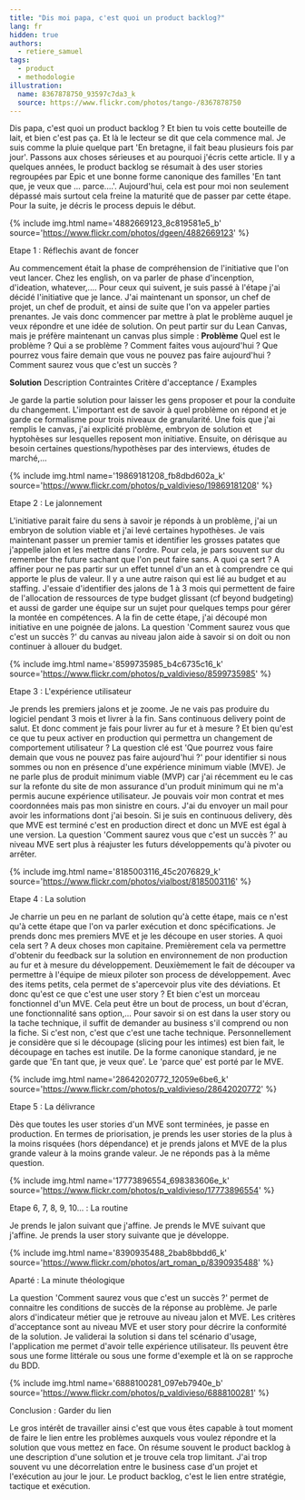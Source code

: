 ```yaml
---
title: "Dis moi papa, c'est quoi un product backlog?"
lang: fr
hidden: true
authors:
  - retiere_samuel
tags:
  - product
  - methodologie
illustration:
  name: 8367878750_93597c7da3_k
  source: https://www.flickr.com/photos/tango-/8367878750
---
```


Dis papa, c'est quoi un product backlog ? Et bien tu vois cette bouteille de lait, et bien c'est pas ça. Et là le lecteur se dit que cela commence mal. Je suis comme la pluie quelque part 'En bretagne, il fait beau plusieurs fois par jour'. Passons aux choses sérieuses et au pourquoi j'écris cette article. Il y a quelques années, le product backlog se résumait à des user stories regroupées par Epic et une bonne forme canonique des familles 'En tant que, je veux que ... parce....'. Aujourd'hui, cela est pour moi non seulement dépassé mais surtout cela freine la maturité que de passer par cette étape. Pour la suite, je décris le process depuis le début.

{% include img.html
    name='4882669123_8c819581e5_b'
    source='https://www.flickr.com/photos/dgeen/4882669123'
%}

Etape 1 : Réflechis avant de foncer

Au commencement était la phase de compréhension de l'initiative que l'on veut lancer. Chez les english, on va parler de phase d'incenption, d'ideation, whatever,.... Pour ceux qui suivent, je suis passé à l'étape j'ai décidé l'initiative que je lance. J'ai maintenant un sponsor, un chef de projet, un chef de produit, et ainsi de suite que l'on va appeler parties prenantes. Je vais donc commencer par mettre à plat le problème auquel je veux répondre et une idée de solution. On peut partir sur du Lean Canvas, mais je préfère maintenant un canvas plus simple :
<b>Problème</b>	
Quel est le problème ?
Qui a se problème ?
Comment faites vous aujourd'hui ?
Que pourrez vous faire demain que vous ne pouvez pas faire aujourd'hui ?
Comment saurez vous que c'est un succès ? 	

<b>Solution</b>
Description
Contraintes
Critère d'acceptance / Examples

Je garde la partie solution pour laisser les gens proposer et pour la conduite du changement. L'important est de savoir à quel problème on répond et je garde ce formalisme pour trois niveaux de granularité. Une fois que j'ai remplis le canvas, j'ai explicité problème, embryon de solution et hyptohèses sur lesquelles reposent mon initiative. Ensuite, on dérisque au besoin certaines questions/hypothèses par des interviews, études de marché,...

{% include img.html
    name='19869181208_fb8dbd602a_k'
    source='https://www.flickr.com/photos/p_valdivieso/19869181208'
%}

Etape 2 : Le jalonnement

L'initiative parait faire du sens à savoir je réponds à un problème, j'ai un embryon de solution viable et j'ai levé certaines hypothèses. Je vais maintenant passer un premier tamis et identifier les grosses patates que j'appelle jalon et les mettre dans l'ordre. Pour cela, je pars souvent sur du remember the future sachant que l'on peut faire sans. A quoi ça sert ? A affiner pour ne pas partir sur un effet tunnel d'un an et à comprendre ce qui apporte le plus de valeur. Il y a une autre raison qui est lié au budget et au staffing. J'essaie d'identifier des jalons de 1 à 3 mois qui permettent de faire de l'allocation de ressources de type budget glissant (cf beyond budgeting) et aussi de garder une équipe sur un sujet pour quelques temps pour gérer la montée en compétences. A la fin de cette étape, j'ai découpé mon initiative en une poignée de jalons. La question 'Comment saurez vous que c'est un succès ?' du canvas au niveau jalon aide à savoir si on doit ou non continuer à allouer du budget.

{% include img.html
    name='8599735985_b4c6735c16_k'
    source='https://www.flickr.com/photos/p_valdivieso/8599735985'
%}

Etape 3 : L'expérience utilisateur

Je prends les premiers jalons et je zoome. Je ne vais pas produire du logiciel pendant 3 mois et livrer à la fin. Sans continuous delivery point de salut. Et donc comment je fais pour livrer au fur et à mesure ? Et bien qu'est ce que tu peux activer en production qui permettra un changement de comportement utilisateur ? La question clé est 'Que pourrez vous faire demain que vous ne pouvez pas faire aujourd'hui ?' pour identifier si nous sommes ou non en présence d'une expérience minimum viable (MVE). Je ne parle plus de produit minimum viable (MVP) car j'ai récemment eu le cas sur la refonte du site de mon assurance d'un produit minimum qui ne m'a permis aucune expérience utilisateur. Je pouvais voir mon contrat et mes coordonnées mais pas mon sinistre en cours. J'ai du envoyer un mail pour avoir les informations dont j'ai besoin. Si je suis en continuous delivery, dès que MVE est terminé c'est en production direct et donc un MVE est égal à une version. La question 'Comment saurez vous que c'est un succès ?' au niveau MVE sert plus à réajuster les futurs développements qu'à pivoter ou arrêter.

{% include img.html
    name='8185003116_45c2076829_k'
    source='https://www.flickr.com/photos/vialbost/8185003116'
%}

Etape 4 : La solution

Je charrie un peu en ne parlant de solution qu'à cette étape, mais ce n'est qu'à cette étape que l'on va parler exécution et donc spécifications. Je prends donc mes premiers MVE et je les découpe en user stories. A quoi cela sert ? A deux choses mon capitaine. Premièrement cela va permettre d'obtenir du feedback sur la solution en environnement de non production au fur et à mesure du développement. Deuxièmement le fait de découper va permettre à l'équipe de mieux piloter son process de développement. Avec des items petits, cela permet de s'apercevoir plus vite des déviations. Et donc qu'est ce que c'est une user story ? Et bien c'est un morceau fonctionnel d'un MVE. Cela peut être un bout de process, un bout d'écran, une fonctionnalité sans option,... Pour savoir si on est dans la user story ou la tache technique, il suffit de demander au business s'il comprend ou non la fiche. Si c'est non, c'est que c'est une tache technique. Personnellement je considère que si le découpage (slicing pour les intimes) est bien fait, le découpage en taches est inutile. De la forme canonique standard, je ne garde que 'En tant que, je veux que'. Le 'parce que' est porté par le MVE.

{% include img.html
    name='28642020772_12059e6be6_k'
    source='https://www.flickr.com/photos/p_valdivieso/28642020772'
%}

Etape 5 : La délivrance

Dès que toutes les user stories d'un MVE sont terminées, je passe en production. En termes de priorisation, je prends les user stories de la plus à la moins risquées (hors dépendance) et je prends jalons et MVE de la plus grande valeur à la moins grande valeur. Je ne réponds pas à la même question.

{% include img.html
    name='17773896554_698383606e_k'
    source='https://www.flickr.com/photos/p_valdivieso/17773896554'
%}

Etape 6, 7, 8, 9, 10... : La routine

Je prends le jalon suivant que j'affine. Je prends le MVE suivant que j'affine. Je prends la user story suivante que je développe.

{% include img.html
    name='8390935488_2bab8bbdd6_k'
    source='https://www.flickr.com/photos/art_roman_p/8390935488'
%}

Aparté : La minute théologique

La question 'Comment saurez vous que c'est un succès ?' permet de connaitre les conditions de succès de la réponse au problème. Je parle alors d'indicateur métier que je retrouve au niveau jalon et MVE. Les critères d'acceptance sont au niveau MVE et user story pour décrire la conformité de la solution. Je validerai la solution si dans tel scénario d'usage, l'application me permet d'avoir telle expérience utilisateur. Ils peuvent être sous une forme littérale ou sous une forme d'exemple et là on se rapproche du BDD.

{% include img.html
    name='6888100281_097eb7940e_b'
    source='https://www.flickr.com/photos/p_valdivieso/6888100281'
%}

Conclusion : Garder du lien

Le gros intérêt de travailler ainsi c'est que vous êtes capable à tout moment de faire le lien entre les problèmes auxquels vous voulez répondre et la solution que vous mettez en face. On résume souvent le product backlog à une description d'une solution et je trouve cela trop limitant. J'ai trop souvent vu une décorrelation entre le business case d'un projet et l'exécution au jour le jour. Le product backlog, c'est le lien entre stratégie, tactique et exécution. 